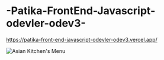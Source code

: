 # -Patika-FrontEnd-Javascript-odevler-odev3-

https://patika-front-end-javascript-odevler-odev3.vercel.app/

![Asian Kitchen's Menu]([https://github.com/buraktitiz/-Patika-FrontEnd-Javascript-odevler-odev3-/blob/main/assets/ss.png])
